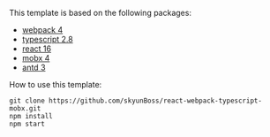 This template is based on the following packages: 

* [webpack 4](https://webpack.js.org/)
* [typescript 2.8](http://www.typescriptlang.org/)
* [react 16](https://reactjs.org/)
* [mobx 4](https://redux.js.org/introduction)
* [antd 3](https://ant.design/docs/react/introduce)

How to use this template: 

```
git clone https://github.com/skyunBoss/react-webpack-typescript-mobx.git
npm install
npm start
```